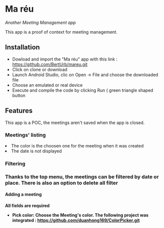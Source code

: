 <H1>Ma réu</h1>
<i>Another Meeting Management app</i>
<p>This app is a proof of context for meeting management.<p>

<h2>Installation</h2>
<ul>
<li>Dowload and import the "Ma réu" app with this link : <a href="https://github.com/BertUrb/mareu.git">https://github.com/BertUrb/mareu.git</a> </li>
<li>Click on clone or download</li>
<li>Launch Android Studio, clic on Open -> File and choose the downloaded file</li>
<li>Choose an emulated or real device</li>
<li>Execute and compile the code by clicking Run ( green triangle shaped button</li>
</ul>

<h2>Features</h2>
<p>This app is a POC, the meetings aren't saved when the app is closed.</p>
<h3>Meetings' listing</h3
<ul>
<li>The color is the choosen one for the meeting when it was created</li>
<li>The date is not displayed</h2>
</ul>

<h3>Filtering<h3>
<p>Thanks to the top menu, the meetings can be filtered by date or place. There is also an option to delete all filter</p>

<h4>Adding a meeting<h4>
<p> All fields are required</p>
<ul>
<li><b>Pick color</b>: Choose the Meeting's color. The following project was integrated : <a href="https://github.com/duanhong169/ColorPicker.git">https://github.com/duanhong169/ColorPicker.git</a></li>
</ul>
